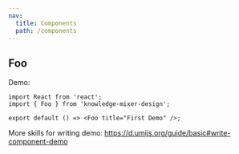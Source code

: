 ```yaml
---
nav:
  title: Components
  path: /components
---
```


## Foo

Demo:

```tsx
import React from 'react';
import { Foo } from 'knowledge-mixer-design';

export default () => <Foo title="First Demo" />;
```

More skills for writing demo: https://d.umijs.org/guide/basic#write-component-demo
